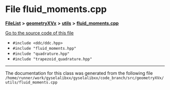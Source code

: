 

# File fluid\_moments.cpp



[**FileList**](files.md) **>** [**geometryXVx**](dir_e51b496b46dd687775e46e0826614574.md) **>** [**utils**](dir_8b9ab5da15e50812e4d198d35fde42ae.md) **>** [**fluid\_moments.cpp**](fluid__moments_8cpp.md)

[Go to the source code of this file](fluid__moments_8cpp_source.md)



* `#include <ddc/ddc.hpp>`
* `#include "fluid_moments.hpp"`
* `#include "quadrature.hpp"`
* `#include "trapezoid_quadrature.hpp"`


































































------------------------------
The documentation for this class was generated from the following file `/home/runner/work/gyselalibxx/gyselalibxx/code_branch/src/geometryXVx/utils/fluid_moments.cpp`

